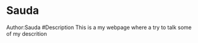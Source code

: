 # Sauda
Author:Sauda
#Description 
This is a  my webpage where a try to talk some  of my descrition

